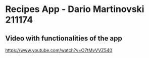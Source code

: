 # Recipes App - Dario Martinovski 211174

## Video with functionalities of the app
https://www.youtube.com/watch?v=O7tMvVVZ540
